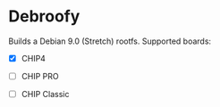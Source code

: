 # Debroofy

Builds a Debian 9.0 (Stretch) rootfs. Supported boards:

 * [X] CHIP4
 * [ ] CHIP PRO
 * [ ] CHIP Classic


